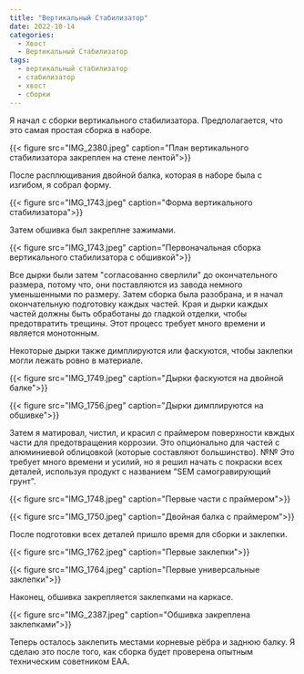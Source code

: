 ```yaml
---
title: "Вертикальный Стабилизатор"
date: 2022-10-14
categories:
  - Хвост
  - Вертикальный Стабилизатор
tags:
  - вертикальный стабилизатор
  - стабилизатор
  - хвост
  - сборки
---
```


Я начал с сборки вертикального стабилизатора. Предполагается, что это самая простая сборка в наборе.

{{< figure src="IMG_2380.jpeg" caption="План вертикального стабилизатора закреплен на стене лентой">}}

После расплющивания двойной балка, которая в наборе была с изгибом, я собрал форму.

{{< figure src="IMG_1743.jpeg" caption="Форма вертикального стабилизатора">}} 

Затем обшивка был закреплне зажимами.

{{< figure src="IMG_1743.jpeg" caption="Первоначальная сборка вертикального стабилизатора с обшивкой">}}

Все дырки были затем "согласованно сверлили" до окончательного размера, потому что, они поставляются из завода немного уменьшенными по размеру. Затем сборка была разобрана, и я начал окончательную подготовку каждых частей. Края и дырки каждых частей должны быть  обработаны до гладкой отделки, чтобы предотвратить трещины. Этот процесс требует много времени и является монотонным.

Некоторые дырки также димплируются или фаскуются, чтобы заклепки могли лежать ровно в материале.

{{< figure src="IMG_1749.jpeg" caption="Дырки фаскуются на двойной балке">}}

{{< figure src="IMG_1756.jpeg" caption="Дырки димплируются на обшивке">}}

Затем я матировал, чистил, и красил с праймером поверхности квждых части для предотвращения коррозии. Это опционально для частей с алюминиевой облицовкой (которые составляют большинство). №№ Это требует много времени и усилий, но я решил начать с покраски всех деталей, используя продукт с названием "SEM самогравирующий грунт".

{{< figure src="IMG_1748.jpeg" caption="Первые части с праймером">}}

{{< figure src="IMG_1750.jpeg" caption="Двойная балка с праймером">}}

После подготовки всех деталей пришло время для сборки и заклепки.

{{< figure src="IMG_1762.jpeg" caption="Первые заклепки">}}

{{< figure src="IMG_1764.jpeg" caption="Первые универсальные заклепки">}}

Наконец, обшивка закрепляется заклепками на каркасе.

{{< figure src="IMG_2387.jpeg" caption="Обшивка закреплена заклепками">}}

Теперь осталось заклепить местами корневые рёбра и заднюю балку. Я сделаю это после того, как сборка будет проверена опытным техническим советником EAA.